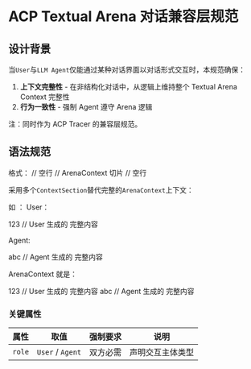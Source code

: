 # ACP Textual Arena 对话兼容层规范  
## 设计背景  
当`User`与`LLM Agent`仅能通过某种对话界面以对话形式交互时，本规范确保：  
1. **上下文完整性** - 在非结构化对话中，从逻辑上维持整个 Textual Arena Context 完整性
2. **行为一致性** - 强制 Agent 遵守 Arena 逻辑

注：同时作为 ACP Tracer 的兼容层规范。

## 语法规范  
格式：
<ContextSection role="User|Agent">
// 空行
// ArenaContext 切片
// 空行
</ContextSection>

采用多个`ContextSection`替代完整的`ArenaContext`上下文：

如 ：
User：
<ContextSection role="User">

123 // User 生成的 完整内容

 </ContextSection>
 
Agent: 
 <ContextSection role="Agent">
 
abc // Agent 生成的 完整内容

 </ContextSection>

ArenaContext 就是：

123 // User 生成的 完整内容
abc // Agent 生成的 完整内容

### 关键属性  
| 属性     | 取值               | 强制要求 | 说明       |
| ------ | ---------------- | ---- | -------- |
| `role` | `User` / `Agent` | 双方必需 | 声明交互主体类型 |